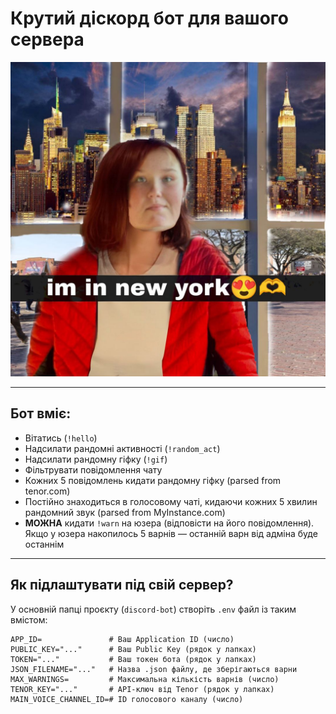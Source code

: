 # Крутий діскорд бот для вашого сервера

![Bot Screenshot](readme-pics/newyork-big.png)

---

## Бот вміє:

- Вітатись (`!hello`)
- Надсилати рандомні активності (`!random_act`)
- Надсилати рандомну гіфку (`!gif`)
- Фільтрувати повідомлення чату
- Кожних 5 повідомлень кидати рандомну гіфку (parsed from tenor.com)
- Постійно знаходиться в голосовому чаті, кидаючи кожних 5 хвилин рандомний звук (parsed from MyInstance.com)
- **МОЖНА** кидати `!warn` на юзера (відповісти на його повідомлення). Якщо у юзера накопилось 5 варнів — останній варн від адміна буде останнім

---

## Як підлаштувати під свій сервер?

У основній папці проєкту (`discord-bot`) створіть `.env` файл із таким вмістом:

```env
APP_ID=               # Ваш Application ID (число)
PUBLIC_KEY="..."      # Ваш Public Key (рядок у лапках)
TOKEN="..."           # Ваш токен бота (рядок у лапках)
JSON_FILENAME="..."   # Назва .json файлу, де зберігаються варни
MAX_WARNINGS=         # Максимальна кількість варнів (число)
TENOR_KEY="..."       # API-ключ від Tenor (рядок у лапках)
MAIN_VOICE_CHANNEL_ID=# ID голосового каналу (число)
